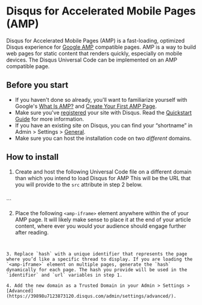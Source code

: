 # Disqus for Accelerated Mobile Pages (AMP)

Disqus for Accelerated Mobile Pages (AMP) is a fast-loading, optimized Disqus experience for [Google AMP](https://www.ampproject.org/) compatible pages. AMP is a way to build web pages for static content that renders quickly, especially on mobile devices. The Disqus Universal Code can be implemented on an AMP compatible page.

## Before you start
- If you haven't done so already, you'll want to familiarize yourself with Google's [What Is AMP?](https://www.ampproject.org/docs/get_started/about-amp.html) and [Create Your First AMP Page](https://www.ampproject.org/docs/get_started/create.html).
- Make sure you've [registered](https://disqus.com/admin/install/) your site with Disqus. Read the [Quickstart Guide](https://help.disqus.com/customer/portal/articles/466182-quick-start-guide) for more information.
- If you have an existing site on Disqus, you can find your “shortname” in Admin > Settings > [General](https://01298301298.disqus.com/admin/settings/general/).
- Make sure you can host the installation code on two _different_ domains.

## How to install

1. Create and host the following Universal Code file on a different domain than which you intend to load Disqus for AMP This will be the URL that you will provide to the `src` attribute in step 2 below.

    ```html
<div id="disqus_thread"></div>
<script>
window.addEventListener("message", receiveMessage, false);
function receiveMessage(event)
{
    if (event.data) {
        console.log(event.data);
        try {
            JSON.parse(event.data);
        } catch (e) {
            return false;
        }
        var msg = JSON.parse(event.data);
        if (msg.name == 'resize') {
            window.parent.postMessage({
              sentinel: 'amp',
              type: 'embed-size',
              height: msg.data.height
            }, '*');
        }
    }
}
</script>
<script>
    /**
     *  RECOMMENDED CONFIGURATION VARIABLES: EDIT AND UNCOMMENT THE SECTION BELOW TO INSERT DYNAMIC VALUES FROM YOUR PLATFORM OR CMS.
     *  LEARN WHY DEFINING THESE VARIABLES IS IMPORTANT: https://disqus.com/admin/universalcode/#configuration-variables
     */
    var disqus_config = function () {
        this.page.url = window.location;  // Replace PAGE_URL with your page's canonical URL variable
        this.page.identifier = window.location.hash; // Replace PAGE_IDENTIFIER with your page's unique identifier variable
    };
    (function() {  // DON'T EDIT BELOW THIS LINE
        var d = document, s = d.createElement('script');

        s.src = '//EXAMPLE.disqus.com/embed.js';

        s.setAttribute('data-timestamp', +new Date());
        (d.head || d.body).appendChild(s);
    })();
</script>
```

2. Place the following `<amp-iframe>` element anywhere within the <body> of your AMP page. It will likely make sense to place it at the end of your article content, where ever you would your audience should engage further after reading.

    ```html
<amp-iframe width=600 height=140
            layout="responsive"
            sandbox="allow-scripts allow-same-origin allow-modals allow-popups"
            resizable
            src="https://example.com/amp#hash">
</amp-iframe>
```

3. Replace `hash` with a unique identifier that represents the page where you’d like a specific thread to display. If you are loading the `<amp-iframe>` element on multiple pages, generate the `hash` dynamically for each page. The hash you provide will be used in the `identifier` and `url` variables in step 1.

4. Add the new domain as a Trusted Domain in your Admin > Settings > [Advanced](https://39898u7123873120.disqus.com/admin/settings/advanced/).
